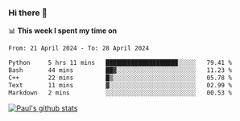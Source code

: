 ### Hi there 👋

📊 **This week I spent my time on**
<!--START_SECTION:waka-->

```txt
From: 21 April 2024 - To: 28 April 2024

Python     5 hrs 11 mins   ████████████████████░░░░░   79.41 %
Bash       44 mins         ██▓░░░░░░░░░░░░░░░░░░░░░░   11.23 %
C++        22 mins         █▒░░░░░░░░░░░░░░░░░░░░░░░   05.78 %
Text       11 mins         ▓░░░░░░░░░░░░░░░░░░░░░░░░   02.99 %
Markdown   2 mins          ░░░░░░░░░░░░░░░░░░░░░░░░░   00.53 %
```

<!--END_SECTION:waka-->


[![Paul's github stats](https://github-readme-stats.vercel.app/api?username=mickeyouyou&theme=dracula&show_icons=true)](https://github.com/anuraghazra/github-readme-stats)
